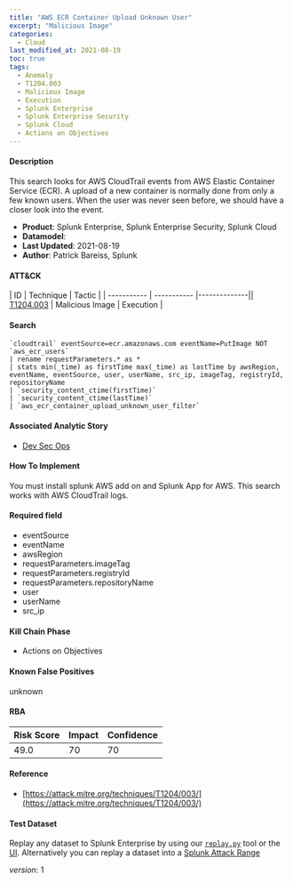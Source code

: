 ```yaml
---
title: "AWS ECR Container Upload Unknown User"
excerpt: "Malicious Image"
categories:
  - Cloud
last_modified_at: 2021-08-19
toc: true
tags:
  - Anomaly
  - T1204.003
  - Malicious Image
  - Execution
  - Splunk Enterprise
  - Splunk Enterprise Security
  - Splunk Cloud
  - Actions on Objectives
---
```


#### Description

This search looks for AWS CloudTrail events from AWS Elastic Container Service (ECR). A upload of a new container is normally done from only a few known users. When the user was never seen before, we should have a closer look into the event.

- **Product**: Splunk Enterprise, Splunk Enterprise Security, Splunk Cloud
- **Datamodel**:
- **Last Updated**: 2021-08-19
- **Author**: Patrick Bareiss, Splunk


#### ATT&CK

| ID          | Technique   | Tactic       |
| ----------- | ----------- |--------------|| [T1204.003](https://attack.mitre.org/techniques/T1204/003/) | Malicious Image | Execution |


#### Search

```
`cloudtrail` eventSource=ecr.amazonaws.com eventName=PutImage NOT `aws_ecr_users` 
| rename requestParameters.* as * 
| stats min(_time) as firstTime max(_time) as lastTime by awsRegion, eventName, eventSource, user, userName, src_ip, imageTag, registryId, repositoryName 
| `security_content_ctime(firstTime)` 
| `security_content_ctime(lastTime)` 
| `aws_ecr_container_upload_unknown_user_filter`
```

#### Associated Analytic Story
* [Dev Sec Ops](_stories/dev_sec_ops)


#### How To Implement
You must install splunk AWS add on and Splunk App for AWS. This search works with AWS CloudTrail logs.

#### Required field
* eventSource
* eventName
* awsRegion
* requestParameters.imageTag
* requestParameters.registryId
* requestParameters.repositoryName
* user
* userName
* src_ip


#### Kill Chain Phase
* Actions on Objectives


#### Known False Positives
unknown



#### RBA

| Risk Score  | Impact      | Confidence   |
| ----------- | ----------- |--------------|
| 49.0 | 70 | 70 |



#### Reference

* [https://attack.mitre.org/techniques/T1204/003/](https://attack.mitre.org/techniques/T1204/003/)



#### Test Dataset
Replay any dataset to Splunk Enterprise by using our [`replay.py`](https://github.com/splunk/attack_data#using-replaypy) tool or the [UI](https://github.com/splunk/attack_data#using-ui).
Alternatively you can replay a dataset into a [Splunk Attack Range](https://github.com/splunk/attack_range#replay-dumps-into-attack-range-splunk-server)



_version_: 1